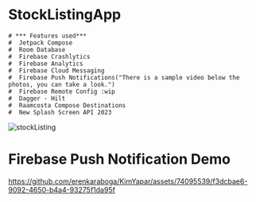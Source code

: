 # StockListingApp
    # *** Features used***
    #  Jetpack Compose                
    #  Room Database
    #  Firebase Crashlytics
    #  Firebase Analytics 
    #  Firebase Cloud Messaging
    #  Firebase Push Notifications("There is a sample video below the photos, you can take a look.")
    #  Firebase Remote Config :wip
    #  Dagger - Hilt
    #  Raamcosta Compose Destinations
    #  New Splash Screen API 2023
![stockListing](https://github.com/erenkaraboga/KimYapar/assets/74095539/a8aa2690-f6f3-457f-9620-6c14ad958e5f)
# Firebase Push Notification Demo   
https://github.com/erenkaraboga/KimYapar/assets/74095539/f3dcbae6-9092-4650-b4a4-93275f1da95f

